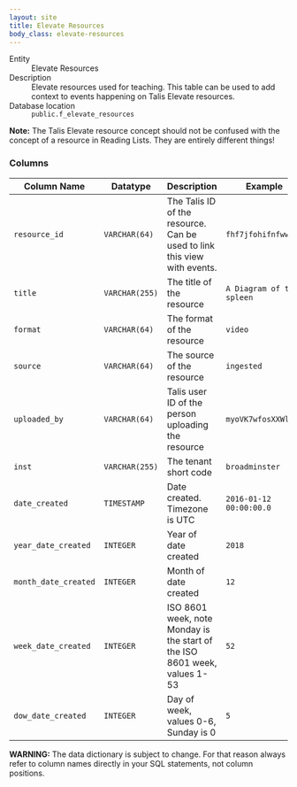 ```yaml
---
layout: site
title: Elevate Resources
body_class: elevate-resources
---
```


<dl>
  <dt>Entity</dt>
  <dd>Elevate Resources</dd>

  <dt>Description</dt>
  <dd>Elevate resources used for teaching. This table can be used to add context to events happening on Talis Elevate resources.</dd>

  <dt>Database location</dt>
  <dd><code>public.f_elevate_resources</code></dd>
</dl>

**Note:** The Talis Elevate resource concept should not be confused with the concept of a resource in Reading Lists. They are entirely different things!

### Columns

| Column Name | Datatype | Description  | Example
| --- | --- | --- | ---------- | 
| `resource_id` | `VARCHAR(64)` | The Talis ID of the resource. Can be used to link this view with events. | `fhf7jfohifnfwwoif` |
| `title` | `VARCHAR(255)` | The title of the resource| `A Diagram of the spleen` |
| `format` | `VARCHAR(64)` | The format of the resource | `video` |
| `source` | `VARCHAR(64)` | The source of the resource | `ingested` |
| `uploaded_by` | `VARCHAR(64)` | Talis user ID of the person uploading the resource | `myoVK7wfosXXWlw` |
| `inst`|`VARCHAR(255)` | The tenant short code | `broadminster` |
| `date_created` | `TIMESTAMP` | Date created. Timezone is UTC | `2016-01-12 00:00:00.0` |
| `year_date_created` | `INTEGER` | Year of date created | `2018` |
| `month_date_created` | `INTEGER` | Month of date created | `12` |
| `week_date_created` | `INTEGER` | ISO 8601 week, note Monday is the start of the ISO 8601 week, values 1-53 | `52` |
| `dow_date_created` | `INTEGER` | Day of week, values 0-6, Sunday is 0 | `5` |

**WARNING:** The data dictionary is subject to change. For that reason always refer to column names directly in your SQL statements, not column positions.
